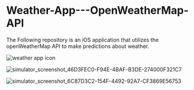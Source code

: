# Weather-App---OpenWeatherMap-API
The Following repository is an iOS application that utilizes the openWeatherMap API to make predictions about weather.




![weather app icon](https://user-images.githubusercontent.com/86436938/177663476-df46e17a-c545-4f9e-9e3a-ada987744bfe.png)


![simulator_screenshot_46D3FEC0-F94E-4BAF-B3DE-274000F321C7](https://user-images.githubusercontent.com/86436938/177663645-ae4f06a4-67b1-4ba4-b7f1-800e76a02f86.png)


![simulator_screenshot_6C87D3C2-154F-4492-92A7-CF3869E56753](https://user-images.githubusercontent.com/86436938/177663706-3a5681d7-4af7-44f2-a7c7-d069ff8224d2.png)
